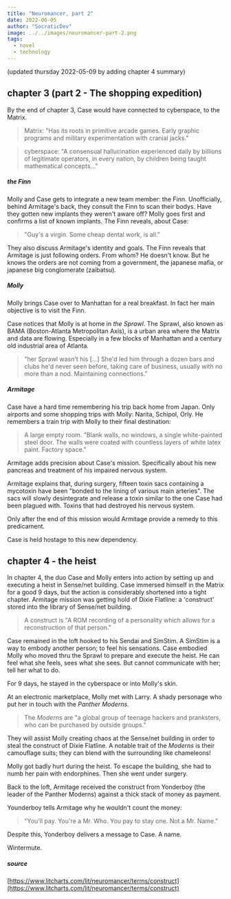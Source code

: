 ```yaml
---
title: "Neuromancer, part 2"
date: 2022-06-05
author: "SocraticDev"
image: ../../images/neuromancer-part-2.png
tags:
  - novel
  - technology
---
```

(updated thursday 2022-05-09 by adding chapter 4 summary)

## chapter 3 (part 2 - The shopping expedition)
By the end of chapter 3, Case would have connected to cyberspace, to the Matrix.

> Matrix: "Has its roots in primitive arcade games. Early graphic programs and military experimentation with cranial jacks."

> cyberspace: "A consensual hallucination experienced daily by billions of legitimate operators, in every nation, by children being taught mathematical concepts..."

##### the Finn
Molly and Case gets to integrate a new team member: the Finn. Unofficially, behind Armitage's back, they consult the Finn to scan their bodys. Have they gotten new implants they weren't aware off? Molly goes first and confirms a list of known implants. The Finn reveals, about Case: 

> "Guy's a virgin. Some cheap dental work, is all."

They also discuss Armitage's identity and goals. The Finn reveals that Armitage is just following orders. From whom? He doesn't know. But he knows the orders are not coming from a government, the japanese mafia, or japanese big conglomerate (zaibatsu).

##### Molly
Molly brings Case over to Manhattan for a real breakfast. In fact her main objective is to visit the Finn.

Case notices that Molly is at home in _the Sprawl_. The Sprawl, also known as BAMA (Boston-Atlanta Metropolitan Axis), is a urban area where the Matrix and data are flowing. Especially in a few blocks of Manhattan and a century old industrial area of Atlanta.

> "her Sprawl wasn't his [...] She'd led him through a dozen bars and clubs he'd never seen before, taking care of business, usually with no more than a nod. Maintaining connections."

##### Armitage

Case have a hard time remembering his trip back home from Japan. Only airports and some shopping trips with Molly: Narita, Schipol, Orly. He remembers a train trip with Molly to their final destination: 

> A large empty room. "Blank walls, no windows, a single white-painted steel door. The walls were coated with countless layers of white latex paint. Factory space."

Armitage adds precision about Case's mission. Specifically about his new pancreas and treatment of his impaired nervous system. 

Armitage explains that, during surgery, fifteen toxin sacs containing a mycotoxin have been "bonded to the lining of various main arteries". The sacs will slowly desintegrate and release a toxin similar to the one Case had been plagued with. Toxins that had destroyed his nervous system.

Only after the end of this mission would Armitage provide a remedy to this predicament.

Case is held hostage to this new dependency.

## chapter 4 - the heist

In chapter 4, the duo Case and Molly enters into action by setting up and executing a heist in Sense/net building. Case immersed himself in the Matrix for a good 9 days, but the action is considerably shortened into a tight chapter. Armitage mission was getting hold of Dixie Flatline: a 'construct' stored into the library of Sense/net building. 

> A construct is "A ROM recording of a personality which allows for a reconstruction of that person."

Case remained in the loft hooked to his Sendai and SimStim. A SimStim is a way to embody another person; to feel his sensations. Case embodied Molly who moved thru the Sprawl to prepare and execute the heist. He can feel what she feels, sees what she sees. But cannot communicate with her; tell her what to do.

For 9 days, he stayed in the cyberspace or into Molly's skin.

At an electronic marketplace, Molly met with Larry. A shady personage who put her in touch with the _Panther Moderns_. 

> The _Moderns_ are "a global group of teenage hackers and pranksters, who can be purchased by outside groups." 
 
They will assist Molly creating chaos at the Sense/net building in order to steal the construct of Dixie Flatline. A notable trait of the _Moderns_ is their camouflage suits; they can blend with the surrounding like chameleons!

Molly got badly hurt during the heist. To escape the building, she had to numb her pain with endorphines. Then she went under surgery.

Back to the loft, Armitage received the construct from Yonderboy (the leader of the Panther Moderns) against a thick stack of money as payment.

Younderboy tells Armitage why he wouldn't count the money:

>"You'll pay. You're a Mr. Who. You pay to stay one. Not a Mr. Name."

Despite this, Yonderboy delivers a message to Case. A name.

Wintermute.

##### source

[https://www.litcharts.com/lit/neuromancer/terms/construct](https://www.litcharts.com/lit/neuromancer/terms/construct)